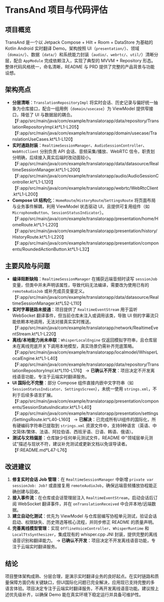 # TransAnd 项目与代码评估

## 项目概览
TransAnd 是一个以 Jetpack Compose + Hilt + Room + DataStore 为基础的 Kotlin Android 实时翻译 Demo。架构按照 UI（`presentation/`）、领域（`domain/`）、数据（`data/`）和系统能力封装（`audio/`、`webrtc/`、`util/`）清晰分层，配合 `AppModule` 完成依赖注入，实现了典型的 MVVM + Repository 形态。整体代码风格统一，命名清晰，README 与 PRD 提供了完整的产品背景与功能设想。

## 架构亮点
- **分层清晰**：`TranslationRepositoryImpl` 将实时会话、历史记录与偏好统一抽象为仓库接口，配合一组用例（`domain/usecase`）为 ViewModel 提供窄接口，降低了 UI 与数据层的耦合。【F:app/src/main/java/com/example/translatorapp/data/repository/TranslationRepositoryImpl.kt†L1-L205】【F:app/src/main/java/com/example/translatorapp/domain/usecase/TranslationUseCases.kt†L1-L120】
- **实时通路封装**：`RealtimeSessionManager`、`AudioSessionController`、`WebRtcClient` 分别负责 API 会话、音频采集/播放、WebRTC 信令，职责划分明确，后续接入真实后端时改动面较小。【F:app/src/main/java/com/example/translatorapp/data/datasource/RealtimeSessionManager.kt†L1-L200】【F:app/src/main/java/com/example/translatorapp/audio/AudioSessionController.kt†L1-L120】【F:app/src/main/java/com/example/translatorapp/webrtc/WebRtcClient.kt†L1-L200】
- **Compose UI 结构化**：`HomeRoute`/`HistoryRoute`/`SettingsRoute` 将页面布局与业务事件解耦，利用 ViewModel 状态驱动 UI，且提供可复用组件（如 `MicrophoneButton`、`SessionStatusIndicator`）。【F:app/src/main/java/com/example/translatorapp/presentation/home/HomeRoute.kt†L1-L220】【F:app/src/main/java/com/example/translatorapp/presentation/history/HistoryRoute.kt†L1-L220】【F:app/src/main/java/com/example/translatorapp/presentation/components/RoundedActionButton.kt†L1-L32】

## 主要风险与问题
- **编译阻断缺陷**：`RealtimeSessionManager` 在捕获远端音频时读写 `sessionJob` 变量，但类中并未声明该属性，导致代码无法编译，需要改为使用已有的 `remoteAudioJob` 或补充成员变量定义。【F:app/src/main/java/com/example/translatorapp/data/datasource/RealtimeSessionManager.kt†L52-L110】
- **实时字幕链路未接通**：项目提供了 `RealtimeEventStream` 用于监听 WebSocket 翻译事件，但当前仓库未注入或调用该类，导致 UI 侧的字幕流只能依赖本地调用，无法对接真实实时推送。【F:app/src/main/java/com/example/translatorapp/network/RealtimeEventStream.kt†L1-L220】
- **离线/本地能力尚未串联**：`WhisperLocalEngine` 仅返回模拟字符串，且仓库层未在离线兜底开关下调用本地模型，真实场景仍需补齐兜底策略。【F:app/src/main/java/com/example/translatorapp/localmodel/WhisperLocalEngine.kt†L1-L40】【F:app/src/main/java/com/example/translatorapp/data/repository/TranslationRepositoryImpl.kt†L110-L176】 → **已确认不开发**：项目决定不开发离线语音功能，专注于云端实时翻译服务。
- **UI 国际化不完整**：部分 Compose 组件直接内嵌中文字符串（如 `SessionStatusIndicator`、`SettingsScreen`），未统一使用 `strings.xml`，不利于后续多语言扩展。【F:app/src/main/java/com/example/translatorapp/presentation/components/SessionStatusIndicator.kt†L1-L40】【F:app/src/main/java/com/example/translatorapp/presentation/settings/SettingsRoute.kt†L40-L160】 → **已解决**：已完成所有UI组件的国际化，所有硬编码字符串已提取到 `strings.xml` 资源文件中，支持9种语言（英语、中文简体/繁体、法语、阿拉伯语、西班牙语、日语、韩语、俄语）。
- **测试与文档偏差**：仓库缺少任何单元测试文件，README 中"领域层单元测试"描述与现状不符，建议补充测试或更新文档以免误导读者。【F:README.md†L47-L76】

## 改进建议
1. **修复实时会话 Job 管理**：在 `RealtimeSessionManager` 中新增 `private var sessionJob: Job?` 或直接复用 `remoteAudioJob`，确保远端音频播放协程能正确创建与回收。
2. **接入事件流**：在仓库或会话管理层注入 `RealtimeEventStream`，启动会话后订阅 WebSocket 翻译事件，并在 `onTranslationReceived` 中合并本地/远端数据。
3. **建立自动化测试**：优先为 ViewModel 与仓库层编写协程单元测试，验证会话启动、权限缺失、历史筛选等核心流程，并同步修正 README 的质量声明。
4. **完善离线模型管理**：实现 `OfflineVoiceController`、`WhisperRuntime` 和 `LocalTtsSynthesizer`，集成现有的 whisper.cpp JNI 封装，提供完整的离线语音识别和翻译能力。 → **已确认不开发**：项目决定不开发离线语音功能，专注于云端实时翻译服务。

## 结论
项目整体架构成熟、分层合理，是演示实时翻译业务的良好起点。在实时链路和质量保障方面仍有关键缺口，但UI国际化问题已完全解决，应用现已支持完整的多语言体验。项目决定专注于云端实时翻译服务，不再开发离线语音功能。建议按上述优先级补齐，以确保 Demo 能在真实环境下稳定运行并具备可维护性。